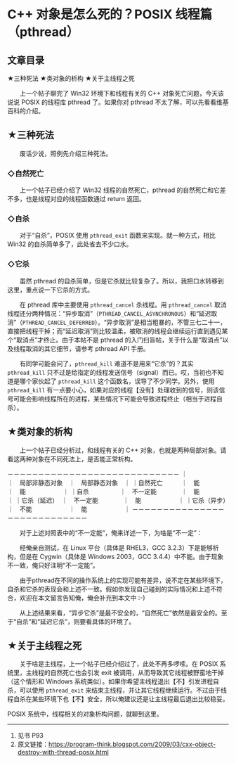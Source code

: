 # C++ 对象是怎么死的？POSIX 线程篇（pthread）

## 文章目录
★三种死法
★类对象的析构
★关于主线程之死

　　上一个帖子聊完了 Win32 环境下和线程有关的 C++ 对象死亡问题，今天该说说 POSIX 的线程库 pthread 了。如果你对 pthread 不太了解，可以先看看维基百科的介绍。

## ★三种死法

　　废话少说，照例先介绍三种死法。

### ◇自然死亡

　　上一个帖子已经介绍了 Win32 线程的自然死亡，pthread 的自然死亡和它差不多，也是线程对应的线程函数通过 return 返回。

### ◇自杀

　　对于“自杀”，POSIX 使用 `pthread_exit` 函数来实现。就一种方式，相比 Win32 的自杀简单多了，此处省去不少口水。

### ◇它杀

　　虽然 pthread 的自杀简单，但是它杀就比较复杂了。所以，我把口水转移到这里，重点说一下它杀的方式。

　　在 pthread 库中主要使用 `pthread_cancel` 杀线程。用 `pthread_cancel` 取消线程还分两种情况：“异步取消”（`PTHREAD_CANCEL_ASYNCHRONOUS`）和“延迟取消”（`PTHREAD_CANCEL_DEFERRED`）。“异步取消”是相当粗暴的，不管三七二十一，直接把线程干掉；而“延迟取消”则比较温柔，被取消的线程会继续运行直到遇见某个“取消点”才终止。由于本帖不是 pthread 的入门扫盲帖，关于什么是“取消点”以及线程取消的其它细节，请参考 pthread API 手册。

　　有同学可能会问了，`pthread_kill` 难道不是用来“它杀”的？其实 `pthread_kill` 只不过是给指定的线程发送信号（signal）而已。哎，当初也不知道是哪个家伙起了 `pthread_kill` 这个函数名，误导了不少同学。另外，使用 `pthread_kill` 有一点要小心，如果对应的线程【没有】处理收到的信号，则该信号可能会影响线程所在的进程，某些情况下可能会导致进程终止（相当于进程自杀）。

## ★类对象的析构

　　上一个帖子已经分析过，和线程有关的 C++ 对象，也就是两种局部对象。请看这两种对象在不同死法上，是否能正常析构。

－－－－－－－－－－－－－－－－－－－－－－－－－－－－
｜　　　　　　　｜　局部非静态对象　｜　局部静态对象　｜
｜自然死亡　　　｜　能　　　　　　　｜　能　　　　　　｜
｜自杀　　　　　｜　不一定能　　　　｜　能　　　　　　｜
｜它杀（延迟）　｜　不一定能　　　　｜　能　　　　　　｜
｜它杀（异步）　｜　不能　　　　　　｜　能　　　　　　｜
－－－－－－－－－－－－－－－－－－－－－－－－－－－－

　　对于上述对照表中的“不一定能”，俺来详述一下，为啥是“不一定”：

　　经俺亲自测试，在 Linux 平台（具体是 RHEL3，GCC 3.2.3）下是能够析构，但是在 Cygwin（具体是 Windows 2003，GCC 3.4.4）中不能。由于现象不一致，俺只好注明“不一定能”。

　　由于pthread在不同的操作系统上的实现可能有差异，说不定在某些环境下，自杀和它杀的表现会和上述不一致。假如你发现自己碰到的实际情况和上述不符合，欢迎在本文留言告知俺，俺会补充到本文中 :-)

　　从上述结果来看，“异步它杀”是最不安全的，“自然死亡”依然是最安全的。至于“自杀”和“延迟它杀”，则要看具体的环境了。

## ★关于主线程之死

　　关于啥是主线程，上一个帖子已经介绍过了，此处不再多啰嗦。在 POSIX 系统里，主线程的自然死亡也会引发 exit 被调用，从而导致其它线程被野蛮地干掉（这个情形和 Windows 系统类似）。如果你希望主线程退出【不】引发进程自杀，可以使用 `pthread_exit` 来结束主线程，并让其它线程继续运行。不过由于线程自杀在某些环境下也【不】安全，所以俺建议还是让主线程最后退出比较稳妥。

POSIX 系统中，线程相关的对象析构问题，就聊到这里。

---

1. 见书 P93
2. 原文链接：https://program-think.blogspot.com/2009/03/cxx-object-destroy-with-thread-posix.html
